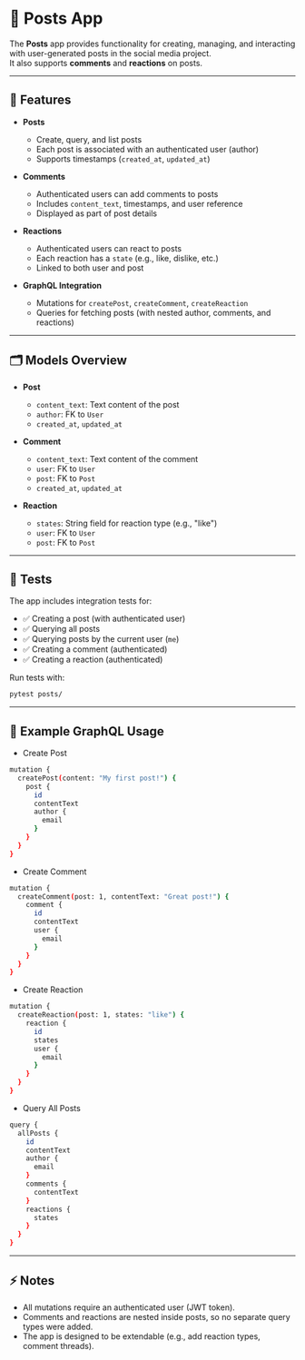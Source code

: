 # 📌 Posts App

The **Posts** app provides functionality for creating, managing, and interacting with user-generated posts in the social media project.  
It also supports **comments** and **reactions** on posts.

---

## 🚀 Features

- **Posts**

  - Create, query, and list posts
  - Each post is associated with an authenticated user (author)
  - Supports timestamps (`created_at`, `updated_at`)

- **Comments**

  - Authenticated users can add comments to posts
  - Includes `content_text`, timestamps, and user reference
  - Displayed as part of post details

- **Reactions**

  - Authenticated users can react to posts
  - Each reaction has a `state` (e.g., like, dislike, etc.)
  - Linked to both user and post

- **GraphQL Integration**
  - Mutations for `createPost`, `createComment`, `createReaction`
  - Queries for fetching posts (with nested author, comments, and reactions)

---

## 🗂️ Models Overview

- **Post**

  - `content_text`: Text content of the post
  - `author`: FK to `User`
  - `created_at`, `updated_at`

- **Comment**

  - `content_text`: Text content of the comment
  - `user`: FK to `User`
  - `post`: FK to `Post`
  - `created_at`, `updated_at`

- **Reaction**
  - `states`: String field for reaction type (e.g., "like")
  - `user`: FK to `User`
  - `post`: FK to `Post`

---

## 🧪 Tests

The app includes integration tests for:

- ✅ Creating a post (with authenticated user)
- ✅ Querying all posts
- ✅ Querying posts by the current user (`me`)
- ✅ Creating a comment (authenticated)
- ✅ Creating a reaction (authenticated)

Run tests with:

```bash
pytest posts/
```

---

## 📌 Example GraphQL Usage

- Create Post

```bash
mutation {
  createPost(content: "My first post!") {
    post {
      id
      contentText
      author {
        email
      }
    }
  }
}
```

- Create Comment

```bash
mutation {
  createComment(post: 1, contentText: "Great post!") {
    comment {
      id
      contentText
      user {
        email
      }
    }
  }
}
```

- Create Reaction

```bash
mutation {
  createReaction(post: 1, states: "like") {
    reaction {
      id
      states
      user {
        email
      }
    }
  }
}
```

- Query All Posts

```bash
query {
  allPosts {
    id
    contentText
    author {
      email
    }
    comments {
      contentText
    }
    reactions {
      states
    }
  }
}
```

---

## ⚡ Notes

- All mutations require an authenticated user (JWT token).
- Comments and reactions are nested inside posts, so no separate query types were added.
- The app is designed to be extendable (e.g., add reaction types, comment threads).
